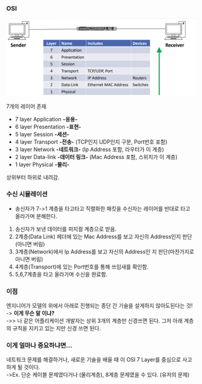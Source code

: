 ### OSI

![alt text](resource/OSI_Image.png)

7개의 레이어 존재  
- 7 layer Application **-응용-**
- 6 layer Presentation **-표현-**
- 5 layer Session **-세션-**
- 4 layer Transport **-전송-**  (TCP인지 UDP인지 구분, Port번호 포함)
- 3 layer Network **-네트워크-**  (Ip Address 포함, 라우터가 이 계층)
- 2 layer Data-link **-데이터 링크-** (Mac Address 포함, 스위치가 이 계층)
- 1 layer Physical  **-물리-**

상위부터 하위로 내려감.

### 수신 시뮬레이션
- 송신자가 7->1 계층을 타고타고 직렬화한 패킷을 수신자는
레이어를 반대로 타고 올라가며 분해한다.

1. 송신자가 보낸 데이터를 피지컬 계층으로  받음.
2. 2계층(Data Link) 헤더에 있는 Mac Address를 보고 자신의 Address인지 판단 (아니면 버림)
3. 3계층(Network)에서 Ip Address를 보고 자신의 Address인 지 판단(마찬가지로 아니면 버림)
4. 4계층(Transport)에 있는 Port번호를 통해 쓰임새를 확인함.
5. 5,6,7계층을 타고 올라가며 수신을 완료함.


### 이점
엔지니어가 모델의 위에서 아래로 진행되는 종단 간 기술을 설게하지 않아도된다는 것!  
-> **이게 무슨 말 이냐?**  
->> 나 같은 어플리케이션 개발자는  상위 3개의 계층만 신경쓰면 된다. 그저 아래 계층의 규칙을 지키고 있는 지만 신경 쓰면 된다.


### 이게 얼마나 중요하냐면...
네트워크 문제를 해결하거나, 새로운 기술을 배울 때 이 OSI 7 Layer를 중심으로 사고하게 될 것이다.  
->Ex. 단순 케이블 문제였다거나 (물리계층), 8계층 문제였을 수 있다. (유저의 문제)

